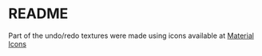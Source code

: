 # README
Part of the undo/redo textures were made using icons available at [Material Icons](https://fonts.google.com/icons?icon.query=undo)